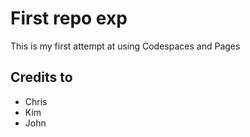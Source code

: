 # First repo exp

This is my first attempt at using Codespaces and Pages

## Credits to 
- Chris
- Kim
- John
